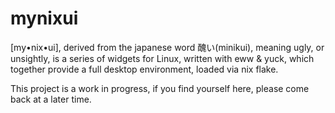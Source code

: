 # mynixui

[my•nix•ui], derived from the japanese word 醜い(minikui), meaning ugly, or unsightly, is a series of widgets for Linux, written with eww & yuck, which together provide a full desktop environment, loaded via nix flake.

This project is a work in progress, if you find yourself here, please come back at a later time.
